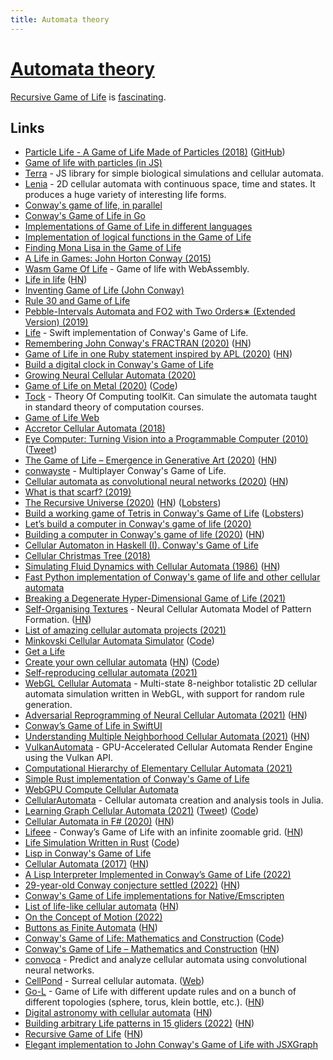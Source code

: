 ```yaml
---
title: Automata theory
---
```


# [Automata theory](https://en.wikipedia.org/wiki/Automata_theory)

[Recursive Game of Life](https://oimo.io/works/life/) is [fascinating](https://news.ycombinator.com/item?id=33978978).

## Links

- [Particle Life - A Game of Life Made of Particles (2018)](https://www.youtube.com/watch?v=Z_zmZ23grXE) ([GitHub](https://github.com/HackerPoet/Particle-Life))
- [Game of life with particles (in JS)](https://github.com/fnky/particle-life)
- [Terra](https://github.com/rileyjshaw/terra) - JS library for simple biological simulations and cellular automata.
- [Lenia](https://github.com/Chakazul/Lenia) - 2D cellular automata with continuous space, time and states. It produces a huge variety of interesting life forms.
- [Conway's game of life, in parallel](https://jlpaca.github.io/toybox/4-conway/index.html)
- [Conway's Game of Life in Go](https://github.com/healeycodes/conways-game-of-life)
- [Implementations of Game of Life in different languages](https://github.com/domoritz?tab=repositories&q=gameoflife)
- [Implementation of logical functions in the Game of Life](http://www.rennard.org/alife/CollisionBasedRennard.pdf)
- [Finding Mona Lisa in the Game of Life](https://kevingal.com/blog/mona-lisa-gol.html)
- [A Life in Games: John Horton Conway (2015)](https://www.quantamagazine.org/john-conways-life-in-games-20150828/)
- [Wasm Game Of Life](https://github.com/gus3inov/wasm-game-of-life) - Game of life with WebAssembly.
- [Life in life](https://www.youtube.com/watch?v=xP5-iIeKXE8) ([HN](https://news.ycombinator.com/item?id=22849264))
- [Inventing Game of Life (John Conway)](https://www.youtube.com/watch?v=R9Plq-D1gEk)
- [Rule 30 and Game of Life](https://github.com/elliotwaite/rule-30-and-game-of-life)
- [Pebble-Intervals Automata and FO2 with Two Orders∗ (Extended Version) (2019)](https://arxiv.org/pdf/1912.00171.pdf)
- [Life](https://github.com/zntfdr/Life) - Swift implementation of Conway's Game of Life.
- [Remembering John Conway's FRACTRAN (2020)](http://raganwald.com/2020/05/03/fractran.html) ([HN](https://news.ycombinator.com/item?id=23142232))
- [Game of Life in one Ruby statement inspired by APL (2020)](https://zverok.github.io/blog/2020-05-16-ruby-as-apl.html) ([HN](https://news.ycombinator.com/item?id=23208431))
- [Build a digital clock in Conway's Game of Life](https://codegolf.stackexchange.com/questions/88783/build-a-digital-clock-in-conways-game-of-life)
- [Growing Neural Cellular Automata (2020)](https://distill.pub/2020/growing-ca/)
- [Game of Life on Metal (2020)](https://cutting.io/posts/game-of-life-on-metal/) ([Code](https://github.com/dcutting/GameOfLifeOnMetal))
- [Tock](https://github.com/ND-CSE-30151/tock) - Theory Of Computing toolKit. Can simulate the automata taught in standard theory of computation courses.
- [Game of Life Web](https://herebeseaswines.net/game-of-life/)
- [Accretor Cellular Automata (2018)](https://softologyblog.wordpress.com/2018/01/12/accretor-cellular-automata/)
- [Eye Computer: Turning Vision into a Programmable Computer (2010)](https://humanfactorylab.com/uploads/8/3/4/4/83445868/changizi_eyecomputer_presspiece.pdf) ([Tweet](https://twitter.com/MarkChangizi/status/1271129027781234690))
- [The Game of Life – Emergence in Generative Art (2020)](https://www.artnome.com/news/2020/7/12/the-game-of-life-emergence-in-generative-art) ([HN](https://news.ycombinator.com/item?id=23840295))
- [conwayste](https://github.com/conwayste/conwayste) - Multiplayer Conway's Game of Life.
- [Cellular automata as convolutional neural networks (2020)](https://arxiv.org/abs/1809.02942) ([HN](https://news.ycombinator.com/item?id=24130849))
- [What is that scarf? (2019)](https://csvoss.com/cellular-automaton-scarf)
- [The Recursive Universe (2020)](http://www.amandaghassaei.com/blog/2020/05/01/the-recursive-universe/) ([HN](https://news.ycombinator.com/item?id=24323011)) ([Lobsters](https://lobste.rs/s/kvujjm/recursive_universe))
- [Build a working game of Tetris in Conway's Game of Life](https://codegolf.stackexchange.com/questions/11880/build-a-working-game-of-tetris-in-conways-game-of-life) ([Lobsters](https://lobste.rs/s/lcgb1l/build_working_game_tetris_conway_s_game))
- [Let’s build a computer in Conway's game of life (2020)](https://www.youtube.com/watch?v=Kk2MH9O4pXY)
- [Building a computer in Conway's game of life (2020)](https://www.nicolasloizeau.com/gol-computer) ([HN](https://news.ycombinator.com/item?id=24831268))
- [Cellular Automaton in Haskell (I). Conway's Game of Life](https://herebeseaswines.net/essays/2020-10-22-conways-game-of-life-in-haskell)
- [Cellular Christmas Tree (2018)](https://dodisturb.me/posts/2018-01-28-Cellular-Christmas-Tree.html)
- [Simulating Fluid Dynamics with Cellular Automata (1986)](https://content.wolfram.com/uploads/sites/34/2020/07/cellular-automaton-fluids-theory.pdf) ([HN](https://news.ycombinator.com/item?id=25756813))
- [Fast Python implementation of Conway's game of life and other cellular automata](https://github.com/thearn/game-of-life)
- [Breaking a Degenerate Hyper-Dimensional Game of Life (2021)](https://blog.jle.im/entry/degenerate-hyper-dimensional-game-of-life.html)
- [Self-Organising Textures](https://distill.pub/selforg/2021/textures/) - Neural Cellular Automata Model of Pattern Formation. ([HN](https://news.ycombinator.com/item?id=26112959))
- [List of amazing cellular automata projects (2021)](https://twitter.com/GalaxyKate/status/1361354915742892039)
- [Minkovski Cellular Automata Simulator](https://dmishin.github.io/minkovski-ca/) ([Code](https://github.com/dmishin/minkovski-ca))
- [Get a Life](http://crypto.stanford.edu/~blynn/haskell/life.html)
- [Create your own cellular automata](http://aperocky.com/cellular-automata/) ([HN](https://news.ycombinator.com/item?id=26466275)) ([Code](https://github.com/Aperocky/cellular-automata))
- [Self-reproducing cellular automata (2021)](https://www.johndcook.com/blog/2021/05/03/self-reproducing-cellular-automata/)
- [WebGL Cellular Automata](https://github.com/benpm/webgl-cellular-automata) - Multi-state 8-neighbor totalistic 2D cellular automata simulation written in WebGL, with support for random rule generation.
- [Adversarial Reprogramming of Neural Cellular Automata (2021)](https://distill.pub/selforg/2021/adversarial/) ([HN](https://news.ycombinator.com/item?id=27068236))
- [Conway’s Game of Life in SwiftUI](https://github.com/martinlexow/GameOfLife)
- [Understanding Multiple Neighborhood Cellular Automata (2021)](https://slackermanz.com/understanding-multiple-neighborhood-cellular-automata/) ([HN](https://news.ycombinator.com/item?id=27287184))
- [VulkanAutomata](https://github.com/Slackermanz/VulkanAutomata) - GPU-Accelerated Cellular Automata Render Engine using the Vulkan API.
- [Computational Hierarchy of Elementary Cellular Automata (2021)](https://arxiv.org/abs/2108.00415)
- [Simple Rust implementation of Conway's Game of Life](https://github.com/brundonsmith/life)
- [WebGPU Compute Cellular Automata](https://github.com/dawidgorny/webgpu-cca)
- [CellularAutomata](https://github.com/MartinuzziFrancesco/CellularAutomata.jl) - Cellular automata creation and analysis tools in Julia.
- [Learning Graph Cellular Automata (2021)](https://arxiv.org/abs/2110.14237) ([Tweet](https://twitter.com/riceasphait/status/1453731163592290306)) ([Code](https://github.com/danielegrattarola/GNCA))
- [Cellular Automata in F# (2020)](https://isthisit.nz/posts/2020/cellular-automata-in-fsharp/) ([HN](https://news.ycombinator.com/item?id=29133075))
- [Lifeee](https://github.com/scastiel/lifeee-rs) - Conway’s Game of Life with an infinite zoomable grid. ([HN](https://news.ycombinator.com/item?id=29203502))
- [Life Simulation Written in Rust](https://joelthelion.github.io/life_web/demo/) ([Code](https://github.com/joelthelion/life_web))
- [Lisp in Conway's Game of Life](https://github.com/woodrush/lisp-in-life)
- [Cellular Automata (2017)](https://plato.stanford.edu/entries/cellular-automata/) ([HN](https://news.ycombinator.com/item?id=29779403))
- [A Lisp Interpreter Implemented in Conway’s Game of Life (2022)](https://woodrush.github.io/blog/posts/2022-01-12-lisp-in-life.html)
- [29-year-old Conway conjecture settled (2022)](https://cp4space.hatsya.com/2022/01/14/conway-conjecture-settled/) ([HN](https://news.ycombinator.com/item?id=29955780))
- [Conway's Game of Life implementations for Native/Emscripten](https://github.com/gifnksm/game-of-life-rs)
- [List of life-like cellular automata](https://conwaylife.com/wiki/List_of_Life-like_cellular_automata) ([HN](https://news.ycombinator.com/item?id=30402290))
- [On the Concept of Motion (2022)](https://writings.stephenwolfram.com/2022/03/on-the-concept-of-motion/)
- [Buttons as Finite Automata](https://web.stanford.edu/class/archive/cs/cs103/cs103.1142/button-fsm/) ([HN](https://news.ycombinator.com/item?id=30775365))
- [Conway's Game of Life: Mathematics and Construction](https://conwaylife.com/book/) ([Code](https://github.com/nathanieljohnston/game-of-life-book))
- [Conway's Game of Life – Mathematics and Construction](https://conwaylife.com/book/conway_life_book.pdf) ([HN](https://news.ycombinator.com/item?id=31000502))
- [convoca](https://github.com/williamgilpin/convoca) - Predict and analyze cellular automata using convolutional neural networks.
- [CellPond](https://github.com/TodePond/CellPond) - Surreal cellular automata. ([Web](https://cellpond.cool/))
- [Go-L](https://github.com/Jeadie/Go-L) - Game of Life with different update rules and on a bunch of different topologies (sphere, torus, klein bottle, etc.). ([HN](https://news.ycombinator.com/item?id=33503630))
- [Digital astronomy with cellular automata](https://kylehovey.github.io/blog/automata-nebula) ([HN](https://news.ycombinator.com/item?id=33578376))
- [Building arbitrary Life patterns in 15 gliders (2022)](https://btm.qva.mybluehost.me/building-arbitrary-life-patterns-in-15-gliders/) ([HN](https://news.ycombinator.com/item?id=33797799))
- [Recursive Game of Life](https://oimo.io/works/life/) ([HN](https://news.ycombinator.com/item?id=33978978))
- [Elegant implementation to John Conway's Game of Life with JSXGraph](https://github.com/Leslie-Wong-H/game_of_life)
